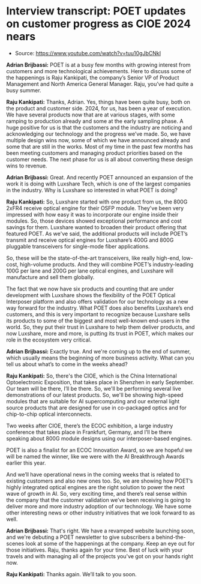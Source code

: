 # Interview transcript: POET updates on customer progress as CIOE 2024 nears

- Source: <https://www.youtube.com/watch?v=tuu10gJbCNkI>

**Adrian Brijbassi:** POET is at a busy few months with growing interest from customers and more technological achievements. Here to discuss some of the happenings is Raju Kankipati, the company’s Senior VP of Product Management and North America General Manager. Raju, you’ve had quite a busy summer.

**Raju Kankipati:** Thanks, Adrian. Yes, things have been quite busy, both on the product and customer side. 2024, for us, has been a year of execution. We have several products now that are at various stages, with some ramping to production already and some at the early sampling phase. A huge positive for us is that the customers and the industry are noticing and acknowledging our technology and the progress we’ve made. So, we have multiple design wins now, some of which we have announced already and some that are still in the works. Most of my time in the past few months has been meeting customers and managing product priorities based on the customer needs. The next phase for us is all about converting these design wins to revenue.

**Adrian Brijbassi:** Great. And recently POET announced an expansion of the work it is doing with Luxshare Tech, which is one of the largest companies in the industry. Why is Luxshare so interested in what POET is doing?

**Raju Kankipati:** So, Luxshare started with one product from us, the 800G 2xFR4 receive optical engine for their OSFP module. They've been very impressed with how easy it was to incorporate our engine inside their modules. So, those devices showed exceptional performance and cost savings for them. Luxshare wanted to broaden their product offering that featured POET. As we've said, the additional products will include POET’s transmit and receive optical engines for Luxshare’s 400G and 800G pluggable transceivers for single-mode fiber applications.

So, these will be the state-of-the-art transceivers, like really high-end, low-cost, high-volume products. And they will combine POET’s industry-leading 100G per lane and 200G per lane optical engines, and Luxshare will manufacture and sell them globally.

The fact that we now have six products and counting that are under development with Luxshare shows the flexibility of the POET Optical Interposer platform and also offers validation for our technology as a new way forward for the industry. What POET does also benefits Luxshare’s end customers, and this is very important to recognize because Luxshare sells its products to some of the biggest and most well-known end-users in the world. So, they put their trust in Luxshare to help them deliver products, and now Luxshare, more and more, is putting its trust in POET, which makes our role in the ecosystem very critical.

**Adrian Brijbassi:** Exactly true. And we're coming up to the end of summer, which usually means the beginning of more business activity. What can you tell us about what’s to come in the weeks ahead?

**Raju Kankipati:** So, there's the CIOE, which is the China International Optoelectronic Exposition, that takes place in Shenzhen in early September. Our team will be there, I’ll be there. So, we'll be performing several live demonstrations of our latest products. So, we'll be showing high-speed modules that are suitable for AI supercomputing and our external light source products that are designed for use in co-packaged optics and for chip-to-chip optical interconnects. 

Two weeks after CIOE, there’s the ECOC exhibition, a large industry conference that takes place in Frankfurt, Germany, and I'll be there speaking about 800G module designs using our interposer-based engines.

POET is also a finalist for an ECOC Innovation Award, so we are hopeful we will be named the winner, like we were with the AI Breakthrough Awards earlier this year.

And we’ll have operational news in the coming weeks that is related to existing customers and also new ones too. So, we are showing how POET’s highly integrated optical engines are the right solution to power the next wave of growth in AI. So, very exciting time, and there’s real sense within the company that the customer validation we’ve been receiving is going to deliver more and more industry adoption of our technology. We have some other interesting news or other industry initiatives that we look forward to as well.

**Adrian Brijbassi:** That's right. We have a revamped website launching soon, and we're debuting a POET newsletter to give subscribers a behind-the-scenes look at some of the happenings at the company. Keep an eye out for those initiatives. Raju, thanks again for your time. Best of luck with your travels and with managing all of the projects you've got on your hands right now.

**Raju Kankipati:** Thanks again. We’ll talk to you soon.
